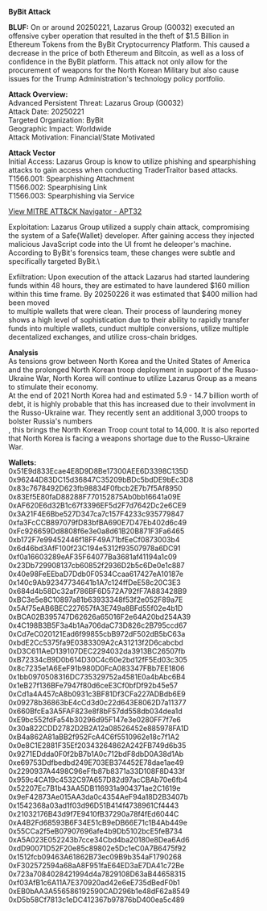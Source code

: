 **ByBit Attack**

**BLUF:** On or around 20250221, Lazarus Group (G0032) executed an offensive cyber operation that resulted in the theft of $1.5 Billion in Ethereum Tokens from the ByBit Cryptocurrency Platform. This caused a decrease in the price of both Ethereum and Bitcoin,
as well as a loss of confidence in the ByBit platform. This attack not only allow for the procurement of weapons for the North Korean Military but also cause issues for the Trump Administration's technology policy portfolio. 

**Attack Overview:**\
Advanced Persistent Threat: Lazarus Group (G0032)\
Attack Date: 20250221\
Targeted Organization: ByBit\
Geographic Impact: Worldwide\
Attack Motivation: Financial/State Motivated

**Attack Vector**\
Initial Access: Lazarus Group is know to utilize phishing and spearphishing attacks to gain access when conducting TraderTraitor based attacks.\
    T1566.001: Spearphishing Attachment\
    T1566.002: Spearphising Link\
    T1566.003: Spearphishing via Service

[View MITRE ATT&CK Navigator - APT32](https://mitre-attack.github.io/attack-navigator//#layerURL=https%3A%2F%2Fattack.mitre.org%2Fgroups%2FG0032%2FG0032-enterprise-layer.json)



Exploitation: Lazarus Group utilized a supply chain attack, compromising the system of a Safe{Wallet} developer. After gaining access they injected malicious JavaScript code into the UI fromt he deleoper's machine.
According to ByBit's forensics team, these changes were subtle and specifically targeted ByBit.\

Exfiltration: Upon execution of the attack Lazarus had started laundering funds within 48 hours, they are estimated to have laundered $160 million within this time frame. By 20250226 it was estimated that $400 million had been moved\
to multiple wallets that were clean. Their process of laundering money shows a high level of sophistication due to their ability to rapidly transfer funds into multiple wallets, cunduct multiple conversions, utilize multiple decentalized exchanges, and utilize cross-chain bridges.

**Analysis**\
As tensions grow between North Korea and the United States of America and the prolonged North Korean troop deployment in support of the Russo-Ukraine War, North Korea will continue to utilize Lazarus Group as a means to stimulate their economy.\
At the end of 2021 North Korea had and estimated 5.9 - 14.7 billion worth of debt, it is highly probable that this has increased due to their involvment in the Russo-Ukraine war. They recently sent an additional 3,000 troops to bolster Russia's numbers\
, this brings the North Korean Troop count total to 14,000. It is also reported that North Korea is facing a weapons shortage due to the Russo-Ukraine War.


**Wallets:**\
0x51E9d833Ecae4E8D9D8Be17300AEE6D3398C135D\
0x96244D83DC15d36847C35209bBDc5bdDE9bEc3D8\
0x83c7678492D623fb98834F0fbcb2E7b7f5Af8950\
0x83Ef5E80faD88288F770152875Ab0bb16641a09E\
0xAF620E6d32B1c67f3396EF5d2F7d7642Dc2e6CE9\
0x3A21F4E6Bbe527D347ca7c157F4233c935779847\
0xfa3FcCCB897079fD83bfBA690E7D47Eb402d6c49\
0xFc926659Dd8808f6e3e0a8d61B20B871F3Fa6465\
0xb172F7e99452446f18FF49A71bfEeCf0873003b4\
0x6d46bd3AfF100f23C194e5312f93507978a6DC91\
0xf0a16603289eAF35F64077Ba3681af41194a1c09\
0x23Db729908137cb60852f2936D2b5c6De0e1c887\
0x40e98FeEEbaD7Ddb0F0534Ccaa617427eA10187e\
0x140c9Ab92347734641b1A7c124ffDeE58c20C3E3\
0x684d4b58Dc32af786BF6D572A792fF7A883428B9\
0xBC3e5e8C10897a81b63933348f53f2e052F89a7E\
0x5Af75eAB6BEC227657fA3E749a8BFd55f02e4b1D\
0xBCA02B395747D62626a65016F2e64A20bd254A39\
0x4C198B3B5F3a4b1Aa706daC73D826c2B795ccd67\
0xCd7eC020121Ead6f99855cbB972dF502dB5bC63a\
0xbdE2Cc5375fa9E0383309A2cA31213f2D6cabcbd\
0xD3C611AeD139107DEC2294032da3913BC26507fb\
0xB72334cB9D0b614D30C4c60e2bd12fF5Ed03c305\
0x8c7235e1A6EeF91b980D0FcA083347FBb7EE1806\
0x1bb0970508316DC735329752a4581E0a4bAbc6B4\
0x1eB27f136BFe7947f80d6ceE3Cf0bfDf92b45e57\
0xCd1a4A457cA8b0931c3BF81Df3CFa227ADBdb6E9\
0x09278b36863bE4cCd3d0c22d643E8062D7a11377\
0x660BfcEa3A5FAF823e8f8bF57dd558db034dea1d\
0xE9bc552fdFa54b30296d95F147e3e0280FF7f7e6\
0x30a822CDD2782D2B2A12a08526452e885978FA1D\
0xB4a862A81aBB2f952FcA4C6f5510962e18c7f1A2\
0x0e8C1E2881F35Ef20343264862A242FB749d6b35\
0x9271EDdda0F0f2bB7b1A0c712bdF8dbD0A38d1Ab\
0xe69753Ddfbedbd249E703EB374452E78dae1ae49\
0x2290937A4498C96eFfb87b8371a33D108F8D433f\
0x959c4CA19c4532C97A657D82d97acCBAb70e6fb4\
0x52207Ec7B1b43AA5DB116931a904371ae2C1619e\
0x9eF42873Ae015AA3da0c4354AeF94a18D2B3407b\
0x1542368a03ad1f03d96D51B414f4738961Cf4443\
0x21032176B43d9f7E9410fB37290a78f4fEd6044C\
0xA4B2Fd68593B6F34E51cB9eDB66E71c1B4Ab449e\
0x55CCa2f5eB07907696afe4b9Db5102bcE5feB734\
0xA5A023E052243b7cce34Cbd4ba20180e8Dea6Ad6\
0xdD90071D52F20e85c89802e5Dc1eC0A7B6475f92\
0x1512fcb09463A61862B73ec09B9b354aF1790268\
0xF302572594a68aA8F951faE64ED3aE7DA41c72Be\
0x723a7084028421994d4a7829108D63aB44658315\
0xf03AfB1c6A11A7E370920ad42e6eE735dBedF0b1\
0xEB0bAA3A556586192590CAD296b1e48dF62a8549\
0xD5b58Cf7813c1eDC412367b97876bD400ea5c489
